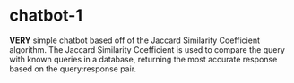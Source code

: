 # chatbot-1
**VERY** simple chatbot based off of the Jaccard Similarity Coefficient
algorithm. The Jaccard Similarity Coefficient is used to compare the
query with known queries in a database, returning the most accurate response
based on the query:response pair.
